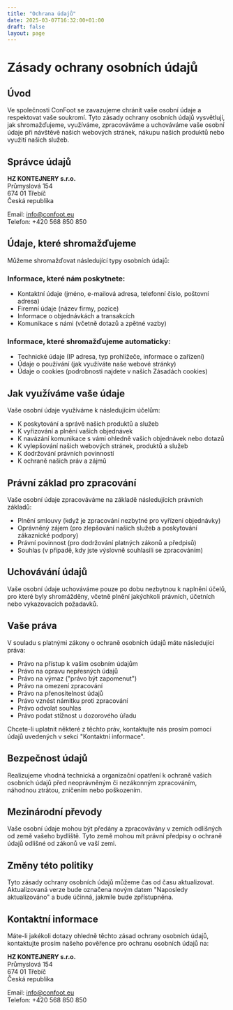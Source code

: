 ```yaml
---
title: "Ochrana údajů"
date: 2025-03-07T16:32:00+01:00
draft: false
layout: page
---
```


# Zásady ochrany osobních údajů

## Úvod

Ve společnosti ConFoot se zavazujeme chránit vaše osobní údaje a respektovat vaše soukromí. Tyto zásady ochrany osobních údajů vysvětlují, jak shromažďujeme, využíváme, zpracováváme a uchováváme vaše osobní údaje při návštěvě našich webových stránek, nákupu našich produktů nebo využití našich služeb.

## Správce údajů

**HZ KONTEJNERY s.r.o.**  
Průmyslová 154  
674 01 Třebíč  
Česká republika

Email: info@confoot.eu  
Telefon: +420 568 850 850

## Údaje, které shromažďujeme

Můžeme shromažďovat následující typy osobních údajů:

### Informace, které nám poskytnete:
- Kontaktní údaje (jméno, e-mailová adresa, telefonní číslo, poštovní adresa)
- Firemní údaje (název firmy, pozice)
- Informace o objednávkách a transakcích
- Komunikace s námi (včetně dotazů a zpětné vazby)

### Informace, které shromažďujeme automaticky:
- Technické údaje (IP adresa, typ prohlížeče, informace o zařízení)
- Údaje o používání (jak využíváte naše webové stránky)
- Údaje o cookies (podrobnosti najdete v našich Zásadách cookies)

## Jak využíváme vaše údaje

Vaše osobní údaje využíváme k následujícím účelům:

- K poskytování a správě našich produktů a služeb
- K vyřizování a plnění vašich objednávek
- K navázání komunikace s vámi ohledně vašich objednávek nebo dotazů
- K vylepšování našich webových stránek, produktů a služeb
- K dodržování právních povinností
- K ochraně našich práv a zájmů

## Právní základ pro zpracování

Vaše osobní údaje zpracováváme na základě následujících právních základů:

- Plnění smlouvy (když je zpracování nezbytné pro vyřízení objednávky)
- Oprávněný zájem (pro zlepšování našich služeb a poskytování zákaznické podpory)
- Právní povinnost (pro dodržování platných zákonů a předpisů)
- Souhlas (v případě, kdy jste výslovně souhlasili se zpracováním)

## Uchovávání údajů

Vaše osobní údaje uchováváme pouze po dobu nezbytnou k naplnění účelů, pro které byly shromážděny, včetně plnění jakýchkoli právních, účetních nebo vykazovacích požadavků.

## Vaše práva

V souladu s platnými zákony o ochraně osobních údajů máte následující práva:

- Právo na přístup k vašim osobním údajům
- Právo na opravu nepřesných údajů
- Právo na výmaz ("právo být zapomenut")
- Právo na omezení zpracování
- Právo na přenositelnost údajů
- Právo vznést námitku proti zpracování
- Právo odvolat souhlas
- Právo podat stížnost u dozorového úřadu

Chcete-li uplatnit některé z těchto práv, kontaktujte nás prosím pomocí údajů uvedených v sekci "Kontaktní informace".

## Bezpečnost údajů

Realizujeme vhodná technická a organizační opatření k ochraně vašich osobních údajů před neoprávněným či nezákonným zpracováním, náhodnou ztrátou, zničením nebo poškozením.

## Mezinárodní převody

Vaše osobní údaje mohou být předány a zpracovávány v zemích odlišných od země vašeho bydliště. Tyto země mohou mít právní předpisy o ochraně údajů odlišné od zákonů ve vaší zemi.

## Změny této politiky

Tyto zásady ochrany osobních údajů můžeme čas od času aktualizovat. Aktualizovaná verze bude označena novým datem "Naposledy aktualizováno" a bude účinná, jakmile bude zpřístupněna.

## Kontaktní informace

Máte-li jakékoli dotazy ohledně těchto zásad ochrany osobních údajů, kontaktujte prosím našeho pověřence pro ochranu osobních údajů na:

**HZ KONTEJNERY s.r.o.**  
Průmyslová 154  
674 01 Třebíč  
Česká republika

Email: info@confoot.eu  
Telefon: +420 568 850 850